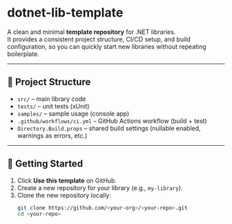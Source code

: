 # dotnet-lib-template

A clean and minimal **template repository** for .NET libraries.  
It provides a consistent project structure, CI/CD setup, and build configuration, so you can quickly start new libraries without repeating boilerplate.

---

## 📂 Project Structure
- `src/` – main library code
- `tests/` – unit tests (xUnit)
- `samples/` – sample usage (console app)
- `.github/workflows/ci.yml` – GitHub Actions workflow (build + test)
- `Directory.Build.props` – shared build settings (nullable enabled, warnings as errors, etc.)

---

## 🚀 Getting Started

1. Click **Use this template** on GitHub.
2. Create a new repository for your library (e.g., `my-library`).
3. Clone the new repository locally:
   ```bash
   git clone https://github.com/<your-org>/<your-repo>.git
   cd <your-repo>
